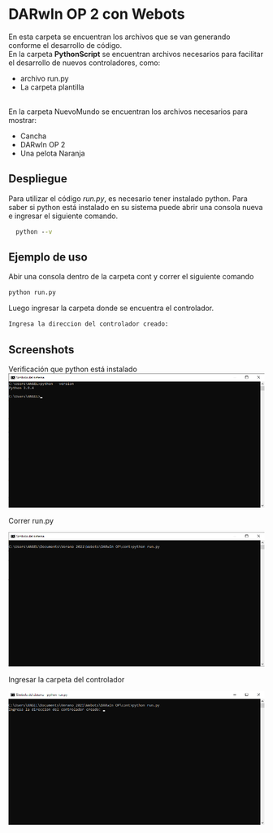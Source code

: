 # DARwIn OP 2 con Webots
En esta carpeta se encuentran los archivos que se van generando conforme el desarrollo de código.
<br>
En la carpeta **PythonScript** se encuentran archivos necesarios para facilitar el desarrollo de nuevos controladores, como:
- archivo run.py
- La carpeta plantilla
<br>
En la carpeta NuevoMundo se encuentran los archivos necesarios para mostrar:

- Cancha
- DARwIn OP 2
- Una pelota Naranja


## Despliegue

Para utilizar el código _run.py_, es necesario tener instalado python.
Para saber si python está instalado en su sistema puede abrir una consola nueva e ingresar el siguiente comando.

```cmd
  python --v
```

## Ejemplo de uso

Abir una consola dentro de la carpeta cont y correr el siguiente comando

```cmd
python run.py
```

Luego ingresar la carpeta donde se encuentra el controlador.

```bash
Ingresa la direccion del controlador creado: 
```
## Screenshots

Verificación que python está instalado
![CMD Screenshot](https://raw.githubusercontent.com/99Angelrm/resources/48455e13fe9281f5fa0acc12aa0c50bbcefb4b4e/Screenshot.png)

Correr run.py

![run Screenshot](https://raw.githubusercontent.com/99Angelrm/resources/main/RunScreenshot.png)

Ingresar la carpeta del controlador

![run Screenshot](https://raw.githubusercontent.com/99Angelrm/resources/main/RunScreenshot2.png)
